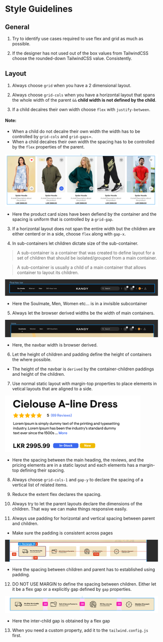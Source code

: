 # Style Guidelines

## General

1. Try to identify use cases required to use flex and grid as much as possible.

2. If the designer has not used out of the box values from TailwindCSS choose the rounded-down TailwindCSS value. Consistently.

## Layout

1. Always choose `grid` when you have a 2 dimensional layout.

2. Always choose `grid-cols` when you have a horizontal layout that spans the whole width of the parent `&&` **child width is not defined by the child**.

3. If a child decalres their own width choose `flex` with `justify-between`.

#### Note:

- When a child do not decalre their own width the width has to be controlled by `grid-cols` and `grid-gaps`=.
- When a child decalres their own width the spacing has to be controlled by the `flex` properties of the parent.

![](image-2.png)

- Here the product card sizes have been defiend by the container and the spacing is uniform that is controlled by a `grid-gap`.

3. If a horizontal layout does not span the entire width but the children are either centerd or in a side, choose `flex` along with `gap-x`.

4. In sub-containers let children dictate size of the sub-container.

> A sub-container is a container that was created to define layout for a set of children that should be isolated/grouped from a main container.

> A sub-container is usually a child of a main container that allows container to layout its children.

![](image-4.png)

- Here the Soulmate, Men, Women etc... is in a invisible subcontainer

5. Always let the browser derived widths be the width of main containers.

![](image-3.png)

- Here, the navbar width is browser derived.

6. Let the height of children and padding define the height of containers the where possible.

- The height of the navbar is `derived` by the container-children paddings and height of the children.

7. Use normal static layout with margin-top properties to place elements in vetical layouts that are aligned to a side.

![](image-5.png)

- Here the spacing between the main heading, the reviews, and the pricing elements are in a static layout and each elements has a margin-top defining their spacing.

8. Always choose `grid-cols-1` and `gap-y` to declare the spacing of a vertical list of related items.

9. Reduce the extent flex declares the spacing.

10. Always try to let the parent layouts declare the dimensions of the children. That way we can make things responsive easily.

11. Always use padding for horizontal and vertical spacing between parent and children.

- Make sure the padding is consistent across pages

![](image.png)

- Here the spacing between children and parent has to established using padding.

12. DO NOT USE MARGIN to define the spacing between children. Either let it be a flex gap or a explicitly gap defined by `gap` properties.

![](image-1.png)

- Here the inter-child gap is obtained by a flex gap

13. When you need a custom property, add it to the `tailwind.config.js` first.
